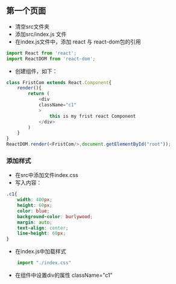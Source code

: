 ## 第一个页面
-   清空src文件夹
-   添加src/index.js 文件
-   在index.js文件中，添加 react 与 react-dom包的引用
```javascript
import React from 'react';
import ReactDOM from 'react-dom';
```
-   创建组件，如下：
```javascript
class FristCom extends React.Component{
    render(){
        return (
            <div
            className="c1"
            >
                this is my frist react Component
            </div>
        )
    }
}
ReactDOM.render(<FristCom/>,document.getElementById("root"));
```
### 添加样式 
-   在src中添加文件index.css
-   写入内容：
```css
.c1{
    width: 400px;
    height: 60px;
    color: blue;
    background-color: burlywood;
    margin: auto;
    text-align: center;
    line-height: 60px;
}
```
-   在index.js中加载样式
```javascript
    import "./index.css"
```
-   在组件中设置div的属性  className="c1"


